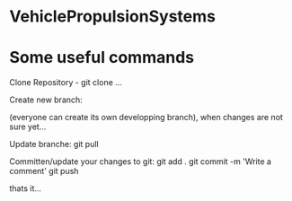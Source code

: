 # VehiclePropulsionSystems

# Some useful commands

Clone Repository - git clone ...

Create new branch: 

(everyone can create its own developping branch), when changes are not sure yet...

Update branche: 
git pull

Committen/update your changes to git: 
git add .
git commit -m 'Write a comment'
git push


thats it...
